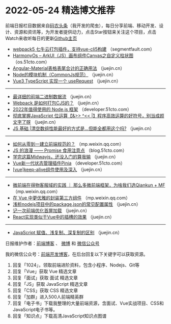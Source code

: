 # 2022-05-24 精选博文推荐

前端日报栏目数据来自[码农头条](https://toutiao.qdkfweb.cn/)（我开发的爬虫），每日分享前端、移动开发、设计、资源和资讯等，为开发者提供动力，点击Star按钮来关注这个项目，点击Watch来收听每日的更新[Github主页](https://github.com/kujian/frontendDaily)
* [webpack5 七牛云打包插件，支持vue-cli5构建](https://segmentfault.com/a/1190000041883877) （segmentfault.com）
* [HarmonyOs &#8211; ArkUI（JS）画布组件Canvas之自定义柱状图](https://os.51cto.com/article/709641.html) （os.51cto.com）
* [Angular-Material表格表尾合计的正确用法](https://juejin.cn/post/7100809091747938334) （juejin.cn）
* [Node的模块机制（CommonJs规范）](https://juejin.cn/post/7100759955883425828) （juejin.cn）
* [Vue3 TypeScript 实现一个 useRequest](https://juejin.cn/post/7100804171388944398) （juejin.cn）

***
* [最详细的前端二进制数据流](https://juejin.cn/post/7100759219397197831) （juejin.cn）
* [Webpack 是如何打包CJS的？](https://juejin.cn/post/7100800083511705607) （juejin.cn）
* [2022年值得使用的 Node.js 框架](https://developer.51cto.com/article/709634.html) （developer.51cto.com）
* [彻底掌握JavaScript 位运算【&amp;&gt;&gt; ^&lt;&lt; |】程序高效运算的好符号，别当成颜文字了呀](https://juejin.cn/post/7100768294130417677) （juejin.cn）
* [JS 基础 |清空数组性能最好的方式是&#8230;但能全都用这个吗?](https://juejin.cn/post/7100749681700896804) （juejin.cn）

***
* [如何从零到一建立前端规范的？](https://mp.weixin.qq.com/s?__biz=MzI4OTY2MzE0OA==&mid=2247499660&idx=1&sn=6f923bdeac15e16f84a7c1ceda54472e) （mp.weixin.qq.com）
* [JS 的浪漫 —— Promise 食用注意点](https://blog.51cto.com/u_13961087/5321202) （blog.51cto.com）
* [学完这篇Midwayjs，还没入门的算我输](https://juejin.cn/post/7100795036031254564) （juejin.cn）
* [Vue新一代状态管理插件Pinia](https://developer.51cto.com/article/709604.html) （developer.51cto.com）
* [[vue]keep-alive组件使用及深入](https://juejin.cn/post/7100794914421604382) （juejin.cn）

***
* [微前端在得物客服域的实践 ｜ 那么多微前端框架，为啥我们选Qiankun + MF](https://mp.weixin.qq.com/s?__biz=MzkxNTE3ODU0NA==&mid=2247488572&idx=1&sn=e8f912997748ea2b6b8ad9a2ed5daba4) （mp.weixin.qq.com）
* [在 Vue 中更优雅的封装第三方组件](https://mp.weixin.qq.com/s?__biz=MzA4Nzg0MDM5Nw==&mid=2247512813&idx=1&sn=2cef180cd27323955d312699604fd293) （mp.weixin.qq.com）
* [浅析nodejs项目中的package.json的常见配置属性](https://juejin.cn/post/7100821389501792263) （juejin.cn）
* [记一次前端优化首屏加载](https://juejin.cn/post/7100761822927519775) （juejin.cn）
* [React实现类似于Vue中的插槽的效果](https://juejin.cn/post/7100815332402544648) （juejin.cn）

***
* [JavaScript 赋值、浅复制、深复制的区别](https://juejin.cn/post/7100761473147731998) （juejin.cn）

日报维护作者：[前端博客](https://qdkfweb.cn/) 、 [微博](http://weibo.com/kujian) 和 [微信公众号](https://open.weixin.qq.com/qr/code?username=caibaojian_com)

我的微信公众号：[前端开发博客](https://open.weixin.qq.com/qr/code?username=caibaojian_com)，在后台回复以下关键字可以获取资源。

1. 回复「1024」，领取前端进阶资料，包含小程序、Nodejs、Git等
2. 回复「Vue」获取 Vue 精选文章
3. 回复「面试」获取 面试 精选文章
4. 回复「JS」获取 JavaScript 精选文章
5. 回复「CSS」获取 CSS 精选文章
6. 回复「加群」进入500人前端精英群
7. 回复「电子书」下载我整理的大量前端资源，含面试、Vue实战项目、CSS和JavaScript电子书等。
8. 回复「知识点」下载高清JavaScript知识点图谱